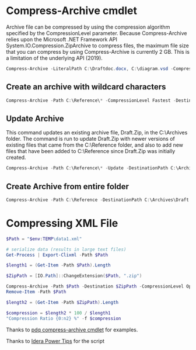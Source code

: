 # Compress-Archive cmdlet
Archive file can be compressed by using the compression algorithm specified by the CompressionLevel parameter.
Because Compress-Archive relies upon the Microsoft .NET Framework API System.IO.Compression.ZipArchive to compress files, the maximum file size that you can compress by using Compress-Archive is currently 2 GB. This is a limitation of the underlying API (2019).

```PowerShell
Compress-Archive -LiteralPath C:\Draftdoc.docx, C:\diagram.vsd -CompressionLevel Optimal -DestinationPath C:\Draft.Zip
```

## Create an archive with wildcard characters
```PowerShell
Compress-Archive -Path C:\Reference\* -CompressionLevel Fastest -DestinationPath C:\Archives\Draft
```

## Update Archive
This command updates an existing archive file, Draft.Zip, in the C:\Archives folder. The command is run to update Draft.Zip with newer versions of existing files that came from the C:\Reference folder, and also to add new files that have been added to C:\Reference since Draft.Zip was initially created.
```PowerShell
Compress-Archive -Path C:\Reference\* -Update -DestinationPath C:\Archives\Draft.Zip
```

## Create Archive from entire folder
```PowerShell
Compress-Archive -Path C:\Reference -DestinationPath C:\Archives\Draft
```

# Compressing XML File


```PowerShell
$Path = "$env:TEMP\data1.xml"

# serialize data (results in large text files)
Get-Process | Export-Clixml -Path $Path

$length1 = (Get-Item -Path $Path).Length

$ZipPath = [IO.Path]::ChangeExtension($Path, ".zip")

Compress-Archive -Path $Path -Destination $ZipPath -CompressionLevel Optimal -Force
Remove-Item -Path $Path

$length2 = (Get-Item -Path $ZipPath).Length

$compression = $length2 * 100 / $length1
"Compression Ratio {0:n2} %" -f $compression 
```



Thanks to [pdq compress-archive cmdlet](https://www.pdq.com/powershell/compress-archive/) for examples.




















Thanks to [Idera Power Tips](https://community.idera.com/database-tools/powershell/powertips/b/tips/posts/compressing-serialized-data) for the script
